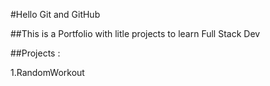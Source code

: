 #Hello Git and GitHub

##This is a Portfolio with litle projects to learn Full Stack Dev

##Projects :

1.RandomWorkout